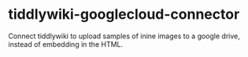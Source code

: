 # tiddlywiki-googlecloud-connector
Connect tiddlywiki to upload samples of inine images to a google drive, instead of embedding in the HTML. 
